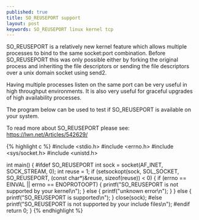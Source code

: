 ```yaml
---
published: true
title: SO_REUSEPORT support
layout: post
keywords: SO_REUSEPORT linux kernel tcp
---
```


SO_REUSEPORT is a relatively new kernel feature which allows multiple processes to bind to the same socket:port combination.
Before SO_REUSEPORT this was only possible either by forking the original process and inheriting the file descriptors or sending the file descriptors over a unix domain socket using send2.

Having multiple processes listen on the same port can be very useful in high throughput environments.
It is also very useful for graceful upgrades of high availability processes.

The program below can be used to test if SO_REUSEPORT is available on your system.

To read more about SO_REUSEPORT please see: <a href="https://lwn.net/Articles/542629/" target="_blank">https://lwn.net/Articles/542629/</a>

{% highlight c %}
#include <stdio.h>
#include <errno.h>
#include <sys/socket.h>
#include <unistd.h>

int main() {
#ifdef SO_REUSEPORT
  int sock = socket(AF_INET, SOCK_STREAM, 0);
  int reuse = 1;
  if (setsockopt(sock, SOL_SOCKET, SO_REUSEPORT, (const char*)&reuse, sizeof(reuse)) < 0) {
    if (errno == EINVAL || errno == ENOPROTOOPT) {
      printf("SO_REUSEPORT is not supported by your kernel\n");
    } else {
      printf("unknown error\n");
    }
  } else {
    printf("SO_REUSEPORT is supported\n");
  }
  close(sock);
#else
  printf("SO_REUSEPORT is not supported by your include files\n");
#endif
  return 0;
}
{% endhighlight %}

